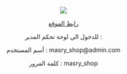 <p align="center"><a href="https://body-vivid.com/" target="_blank"><img src="https://scriptaty.com/uploads/offers/113872770_images_511391876159639354.png" ></a></p>
<p align="center"><a href="https://body-vivid.com/">رابط الموقع</a></p>
<p align="center">للدخول الي لوحة تحكم المدير : 
</p>

<p align="center"> 
    أسم المستخدم : masry_shop@admin.com
</p>
<p align="center"> 
كلمة المرور : masry_shop

</p>
